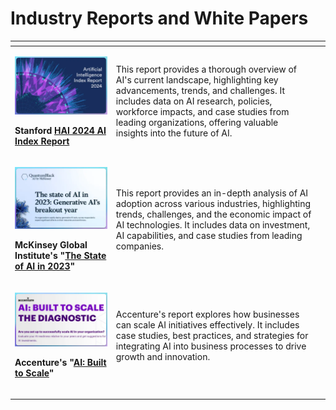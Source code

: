 # Industry Reports and White Papers



<table data-view="cards"><thead><tr><th></th><th></th><th></th></tr></thead><tbody><tr><td><p><img src="../../.gitbook/assets/hai tiny.webp" alt=""></p><p><strong>Stanford</strong> <a href="https://aiindex.stanford.edu/report/"><strong>HAI 2024 AI Index Report</strong></a></p></td><td>This report provides a thorough overview of AI's current landscape, highlighting key advancements, trends, and challenges. It includes data on AI research, policies, workforce impacts, and case studies from leading organizations, offering valuable insights into the future of AI.</td><td></td></tr><tr><td><p><img src="../../.gitbook/assets/mck tiny.webp" alt=""></p><p></p><p><strong>McKinsey Global Institute's "</strong><a href="https://www.mckinsey.com/~/media/mckinsey/business%20functions/quantumblack/our%20insights/the%20state%20of%20ai%20in%202023%20generative%20ais%20breakout%20year/the-state-of-ai-in-2023-generative-ais-breakout-year_vf.pdf"><strong>The State of AI in 2023</strong></a><strong>"</strong></p></td><td>This report provides an in-depth analysis of AI adoption across various industries, highlighting trends, challenges, and the economic impact of AI technologies. It includes data on investment, AI capabilities, and case studies from leading companies.</td><td></td></tr><tr><td><p><img src="../../.gitbook/assets/acc tiny.webp" alt=""></p><p></p><p><strong>Accenture's "</strong><a href="https://aibtsdiagnostic.accenture.com/"><strong>AI: Built to Scale</strong></a><strong>"</strong></p></td><td>Accenture's report explores how businesses can scale AI initiatives effectively. It includes case studies, best practices, and strategies for integrating AI into business processes to drive growth and innovation.</td><td></td></tr><tr><td></td><td></td><td></td></tr><tr><td></td><td></td><td></td></tr><tr><td></td><td></td><td></td></tr></tbody></table>





